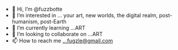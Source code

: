 - 👋 Hi, I’m @fuzzbotte
- 👀 I’m interested in ... your art, new worlds, the digital realm, post-humanism, post-Earth
- 🌱 I’m currently learning ...ART
- 💞️ I’m looking to collaborate on ...ART
- 📫 How to reach me ...fugzle@gmail.com

<!---
fuzzbotte/fuzzbotte is a ✨ special ✨ repository because its `README.md` (this file) appears on your GitHub profile.
You can click the Preview link to take a look at your changes.
--->
